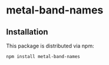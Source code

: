 # metal-band-names

## Installation

This package is distributed via npm:

```
npm install metal-band-names
```
